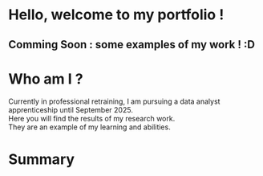 Hello, welcome to my portfolio !
======

Comming Soon : some examples of my work ! :D 
------

# Who am I ?

Currently in professional retraining, I am pursuing a data analyst apprenticeship until September 2025.  
Here you will find the results of my research work.  
They are an example of my learning and  abilities.  

# Summary

